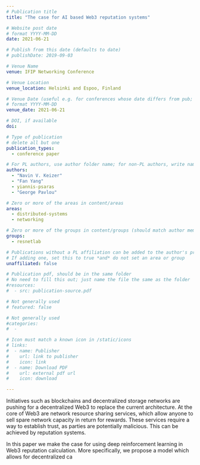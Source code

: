 ```yaml
---
# Publication title
title: "The case for AI based Web3 reputation systems"

# Website post date
# format YYYY-MM-DD
date: 2021-06-21

# Publish from this date (defaults to date)
# publishDate: 2019-09-03

# Venue Name
venue: IFIP Networking Conference

# Venue Location
venue_location: Helsinki and Espoo, Finland

# Venue Date (useful e.g. for conferences whose date differs from pub; defaults to date)
# format YYYY-MM-DD
venue_date: 2021-06-21

# DOI, if available
doi:

# Type of publication
# delete all but one
publication_types:
  - conference paper

# For PL authors, use author folder name; for non-PL authors, write name as in paper within ""
authors:
  - "Navin V. Keizer"
  - "Fan Yang"
  - yiannis-psaras
  - "George Pavlou"

# Zero or more of the areas in content/areas
areas:
  - distributed-systems
  - networking

# Zero or more of the groups in content/groups (should match author membership)
groups:
  - resnetlab

# Publications without a PL affiliation can be added to the author's profile without showing up elsewhere
# If adding one, set this to true *and* do not set an area or group
unaffiliated: false

# Publication pdf, should be in the same folder
# No need to fill this out; just name the file the same as the folder
#resources:
#  - src: publication-source.pdf

# Not generally used
# featured: false

# Not generally used
#categories:
#  -

# Icon must match a known icon in /static/icons
# links:
#  - name: Publisher
#    url: link to publisher
#    icon: link
#  - name: Download PDF
#    url: external pdf url
#    icon: download

---
```


Initiatives such as blockchains and decentralized
storage networks are pushing for a decentralized Web3 to replace
the current architecture. At the core of Web3 are network
resource sharing services, which allow anyone to sell spare
network capacity in return for rewards. These services require a
way to establish trust, as parties are potentially malicious. This
can be achieved by reputation systems.

In this paper we make the case for using deep reinforcement
learning in Web3 reputation calculation. More specifically, we
propose a model which allows for decentralized ca
